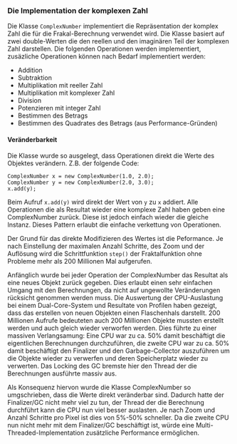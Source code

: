 ### Die Implementation der komplexen Zahl ###

Die Klasse `ComplexNumber` implementiert die Repräsentation der komplex Zahl die
für die Frakal-Berechnung verwendet wird. Die Klasse basiert auf zwei
double-Werten die den reellen und den imaginären Teil der komplexen Zahl
darstellen. Die folgenden Operationen werden implementiert, zusäzliche
Operationen können nach Bedarf implementiert werden:

* Addition
* Subtraktion
* Multiplikation mit reeller Zahl
* Multiplikation mit komplexer Zahl
* Division
* Potenzieren mit integer Zahl
* Bestimmen des Betrags
* Bestimmen des Quadrates des Betrags (aus Performance-Gründen)


#### Veränderbarkeit ####

Die Klasse wurde so ausgelegt, dass Operationen direkt die Werte des Objektes
verändern. Z.B. der folgende Code:

~~~~~~~~ {.Java}
ComplexNumber x = new ComplexNumber(1.0, 2.0);
ComplexNumber y = new ComplexNumber(2.0, 3.0);
x.add(y);
~~~~~~~~

Beim Aufruf `x.add(y)` wird direkt der Wert von `y` zu `x` addiert. Alle
Operationen die als Resultat wieder eine komplexe Zahl haben geben eine
ComplexNumber zurück. Diese ist jedoch einfach wieder die gleiche Instanz.
Dieses Pattern erlaubt die einfache verkettung von Operationen.

Der Grund für das direkte Modifizieren des Wertes ist die Peformance. Je nach
Einstellung der maximalen Anzahl Schritte, des Zoom und der Auflösung wird die
Schrittfunktion `step()` der Fraktalfunktion ohne Probleme mehr als 200
Millionen Mal aufgerufen.

Anfänglich wurde bei jeder Operation der ComplexNumber das Resultat als eine
neues Objekt zurück gegeben. Dies erlaubt einen sehr einfachen Umgang mit den
Berechnungen, da nicht auf ungewollte Veränderungen rücksicht genommen werden
muss. Die Auswertung der CPU-Auslastung bei einem Dual-Core-System und Resultate
von Profilen haben gezeigt, dass das erstellen von neuen Objekten einen
Flaschenhals darstellt. 200 Millionen Aufrufe bedeuteten auch 200 Millionen
Objekte mussten erstellt werden und auch gleich wieder verworfen werden. Dies
führte zu einer massiven Verlangsamung: Eine CPU war zu ca. 50% damit
beschäftigt die eigentlichen Berechnungen durchzuführen, die zweite CPU war zu
ca. 50% damit beschäftigt den Finalizer und den Garbage-Collector auszuführen um
die Objekte wieder zu verwerfen und deren Speicherplatz wieder zu verwerten. Das
Locking des GC bremste hier den Thread der die Berechnungen ausführte massiv
aus.

Als Konsequenz hiervon wurde die Klasse ComplexNumber so umgschrieben, dass die
Werte direkt veränderbar sind. Dadurch hatte der Finalizer/GC nicht mehr viel zu
tun, der Thread der die Berechnung durchführt kann die CPU nun viel besser
auslasten. Je nach Zoom und Anzahl Schritte pro Pixel ist dies von 5%-50%
schneller. Da die zweite CPU nun nicht mehr mit dem Finalizer/GC beschäftigt
ist, würde eine Multi-Threaded-Implementation zusätzliche Performance
ermöglichen.

